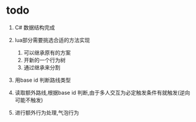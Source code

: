 # todo
1. C# 数据结构完成
2. lua部分需要挑选合适的方法实现
	1. 可以继承原有的方案
	2. 开新的一个行为树
	3. 通过继承来分割

1. 用base id 判断路线类型
2. 读取额外路线,根据base id 判断,由于多人交互为必定触发条件有就触发(逆向可能不触发)
3. 进行额外行为处理,气泡行为